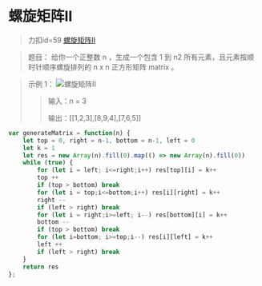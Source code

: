 # 螺旋矩阵II
> 力扣id=59 [螺旋矩阵II](https://leetcode.cn/problems/spiral-matrix-ii/)

> 题目：
> 给你一个正整数 n ，生成一个包含 1 到 n2 所有元素，且元素按顺时针顺序螺旋排列的 n x n 正方形矩阵 matrix 。

> 示例 1：
![螺旋矩阵II](https://assets.leetcode.com/uploads/2020/11/13/spiraln.jpg)
>> 输入：n = 3
>>
>>输出：[[1,2,3],[8,9,4],[7,6,5]]

```js
var generateMatrix = function(n) {
    let top = 0, right = n-1, bottom = n-1, left = 0
    let k = 1
    let res = new Array(n).fill(0).map(() => new Array(n).fill(0))
    while (true) {
        for (let i = left; i<=right;i++) res[top][i] = k++
        top ++
        if (top > bottom) break
        for (let i = top;i<=bottom;i++) res[i][right] = k++
        right --
        if (left > right) break
        for (let i = right;i>=left; i--) res[bottom][i] = k++
        bottom --
        if (top > bottom) break
        for (let i=bottom; i>=top;i--) res[i][left] = k++
        left ++
        if (left > right) break
    }
    return res
};
```

